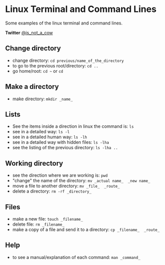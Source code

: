 # Linux Terminal and Command Lines
Some examples of the linux terminal and command lines.

**Twitter** [@is_not_a_cow](twitter.com/is_not_a_cow)

## Change directory
* change directory: `cd previous/name_of_the_directory`
* to go to the previous root/directory: `cd ..`
* go home/root: `cd ~` or `cd`

## Make a directory
* make directory: `mkdir _name_`

## Lists
* See the items inside a direction in linux the command is:
`ls`
* see in a detailed way: `ls -l`
* see in a detailed human way: `ls -lh`
* see in a detailed way with hidden files: `ls -lha`
* see the listing of the previous directory: `ls -lha ..`

## Working directory
* see the direction where we are working is: `pwd`
* "change" the name of the directory: `mv _actual name_  _new name_`
* move a file to another directory: `mv _file_  _route_`
* delete a directory: `rm -rf _directory_`

## Files
* make a new file: `touch _filename_`
* delete file: `rm _filename_`
* make a copy of a file and send it to a directory: `cp _filename_  _route_`

## Help
* to see a manual/explanation of each command: `man _command_`
